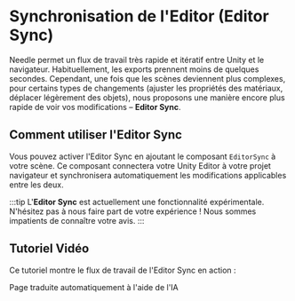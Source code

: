 # Synchronisation de l'Editor (Editor Sync)

Needle permet un flux de travail très rapide et itératif entre Unity et le navigateur. Habituellement, les exports prennent moins de quelques secondes. Cependant, une fois que les scènes deviennent plus complexes, pour certains types de changements (ajuster les propriétés des matériaux, déplacer légèrement des objets), nous proposons une manière encore plus rapide de voir vos modifications – **Editor Sync**.

## Comment utiliser l'Editor Sync

Vous pouvez activer l'Editor Sync en ajoutant le composant `EditorSync` à votre scène. Ce composant connectera votre Unity Editor à votre projet navigateur et synchronisera automatiquement les modifications applicables entre les deux.

:::tip
L'**Editor Sync** est actuellement une fonctionnalité expérimentale. N'hésitez pas à nous faire part de votre expérience ! Nous sommes impatients de connaître votre avis.
:::

## Tutoriel Vidéo

Ce tutoriel montre le flux de travail de l'Editor Sync en action :

<video-embed src="https://www.youtube.com/watch?v=gZX_sqrne8U" limit_height />

Page traduite automatiquement à l'aide de l'IA